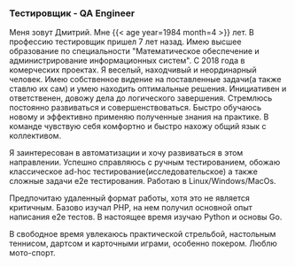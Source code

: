 ### Тестировщик - QA Engineer

Меня зовут Дмитрий. Мне {{< age year=1984 month=4 >}} лет. В профессию тестировщик пришел 7 лет назад. Имею высшее образование по специальности "Математическое обеспечение и администрирование информационных систем". С 2018 года в комерческих проектах.
Я веселый, находчивый и неординарный человек. Имею собственное видение на поставленные задачи(а также ставлю их сам) и умею находить оптимальные решения. Инициативен и ответственен, довожу дела до логического завершения. Стремлюсь постоянно развиваться и совершенствоваться. Быстро обучаюсь новому и эффективно применяю полученные знания на практике. В команде чувствую себя комфортно и быстро нахожу общий язык с коллективом.

Я заинтересован в автоматизации и хочу развиваться в этом направлении. 
Успешно справляюсь с ручным тестированием, обожаю классическое ad-hoc тестирование(исследовательское) а также сложные задачи е2е тестирования. Работаю в Linux/Windows/MacOs.

Предпочитаю удаленный формат работы, хотя это не является критичным. Базово изучал PHP, на нем получил основной опыт написания е2е тестов. В настоящее время изучаю Python и основы Go.

В свободное время увлекаюсь практической стрельбой, настольным теннисом, дартсом и карточными играми, особенно покером. Люблю мото-спорт.